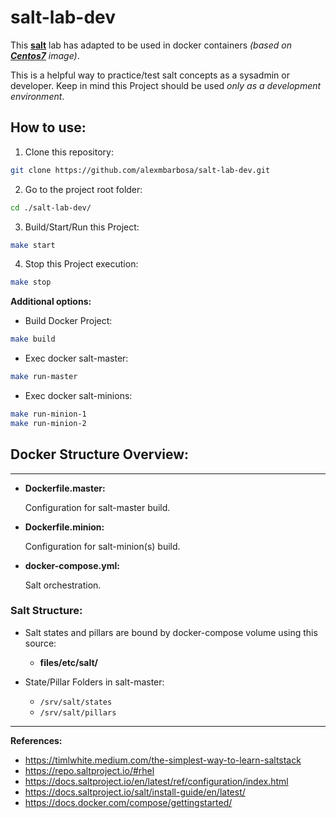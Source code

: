 # salt-lab-dev
This [**salt**](https://docs.saltproject.io/en/getstarted/) lab has adapted to be used in docker containers *(based on [**Centos7**](https://hub.docker.com/_/centos) image)*.

This is a helpful way to practice/test salt concepts as a sysadmin or developer. Keep in mind this Project should be used *only as a development environment*.

## How to use:
1. Clone this repository:
  ```bash
git clone https://github.com/alexmbarbosa/salt-lab-dev.git
  ```
2. Go to the project root folder:
```bash
cd ./salt-lab-dev/
```
3. Build/Start/Run this Project:
```bash
make start
```
4. Stop this Project execution:
```bash
make stop
```
**Additional options:**
  * Build Docker Project:
  ```bash
  make build
  ```
  * Exec docker salt-master:
  ```bash
  make run-master
  ```
  * Exec docker salt-minions:
  ```bash
  make run-minion-1
  make run-minion-2
  ``` 
 
 ## Docker Structure Overview:

---

* **Dockerfile.master:**  

  Configuration for salt-master build.

* **Dockerfile.minion:**

  Configuration for salt-minion(s) build.

* **docker-compose.yml:**

  Salt orchestration.

### Salt Structure:
* Salt states and pillars are bound by docker-compose volume using this source:

  - **files/etc/salt/**

* State/Pillar Folders in salt-master:
  
  * `/srv/salt/states`
  * `/srv/salt/pillars`

---

**References:**

* https://timlwhite.medium.com/the-simplest-way-to-learn-saltstack
* https://repo.saltproject.io/#rhel
* https://docs.saltproject.io/en/latest/ref/configuration/index.html
* https://docs.saltproject.io/salt/install-guide/en/latest/
* https://docs.docker.com/compose/gettingstarted/
